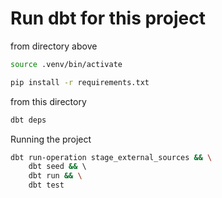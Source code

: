 # Run dbt for this project

from directory above
```bash
source .venv/bin/activate

pip install -r requirements.txt
```

from this directory
```bash
dbt deps
```
Running the project
```bash
dbt run-operation stage_external_sources && \
    dbt seed && \ 
    dbt run && \
    dbt test
```